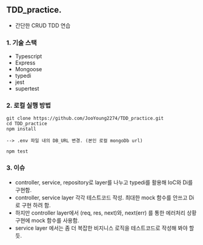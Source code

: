 ## TDD_practice.

- 간단한 CRUD TDD 연습

### 1. 기술 스택

- Typescript
- Express
- Mongoose
- typedi
- jest
- supertest

### 2. 로컬 실행 방법

```
git clone https://github.com/JooYoung2274/TDD_practice.git
cd TDD_practice
npm install

--> .env 파일 내의 DB_URL 변경. (본인 로컬 mongoDb url)

npm test
```

### 3. 이슈

- controller, service, repository로 layer를 나누고 typedi를 활용해 IoC와 Di를 구현함.
- controller, service layer 각각 테스트코드 작성. 최대한 mock 함수를 안쓰고 Di로 구현 하려 함.
- 하지만 controller layer에서 (req, res, next)와, next(err) 를 통한 에러처리 상황 구현에 mock 함수를 사용함.
- service layer 에서는 좀 더 복잡한 비지니스 로직을 테스트코드로 작성해 봐야 할 듯.

